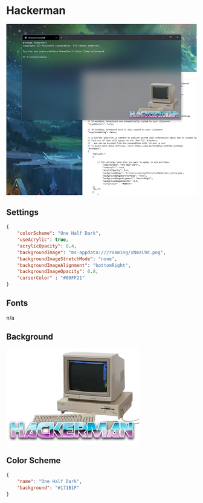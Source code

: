 # Hackerman

![Hackerman](images/erzx78vez1051.png)

## Settings

```json
{
    "colorScheme": "One Half Dark",
    "useAcrylic": true,
    "acrylicOpacity": 0.4,
    "backgroundImage": "ms-appdata:///roaming/xNmzL9d.png",
    "backgroundImageStretchMode": "none",
    "backgroundImageAlignment": "bottomRight",
    "backgroundImageOpacity": 0.8,
    "cursorColor" : "#00FF21"
}
```

## Fonts

n/a

## Background

![Hackerman](images/xNmzL9d.png)

## Color Scheme

```json
{
    "name": "One Half Dark",
    "background": "#171B1F"
}
```
